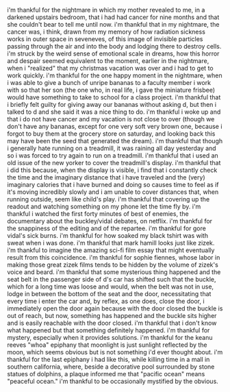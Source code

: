 i'm thankful for the nightmare in which my mother revealed to me, in a darkened upstairs bedroom, that i had had cancer for nine months and that she couldn't bear to tell me until now. i'm thankful that in my nightmare, the cancer was, i think, drawn from my memory of how radiation sickness works in outer space in seveneves, of this image of invisible particles passing through the air and into the body and lodging there to destroy cells. i'm struck by the weird sense of emotional scale in dreams, how this horror and despair seemed equivalent to the moment, earlier in the nightmare, when i "realized" that my christmas vacation was over and i had to get to work quickly. i'm thankful for the one happy moment in the nightmare, when i was able to give a bunch of unripe bananas to a faculty member i work with so that her son (the one who, in real life, i gave the miniature frisbee) would have something to take to school for a class project. i'm thankful that i briefly felt guilty for giving away our bananas without asking d, but then i talked to d and she said it was a nice thing to do. i'm thankful i woke up and that i do not have cancer and my vacation is not close to over (though we don't have any bananas, except for one very soft very brown one, because i forgot to buy them at the grocery store on saturday, and looking back this may have been the seed that generated the dream). i'm thankful that though i generally hate running on a treadmill, it was raining all day yesterday and so i was forced to try again to run on a treadmill. i'm thankful that i used an old issue of the new yorker to cover the treadmill's display. i'm thankful that i did this because, when the display is visible, i find that i constantly check the time and the imaginary distance that i have traveled and the (very) imaginary calories that i have burned and doing so causes time to feel as if it's moving incredibly slowly and i am unable to cover distances that, when running outside, seem like child's play. i'm thankful that covering up the readout and watching something on my phone let the time fly by. i'm thankful i watched the first forty minutes of best of enemies, the documentary about the buckley/vidal debates, on netflix. i'm thankful for the snappiness of the editing and of the repartee. i'm thankful for gore vidal's sick burns. i'm thankful for how soaked my black tshirt was with sweat when i was done. i'm thankful that mark hamill looks just like zizek. i'm thankful to imagine the amazing sci-fi film essay that might eventually result from this coincidence. i'm thankful for sophie fiennes, whose labor in making those great zizek films tends to be hidden by the volume of zizek's voice and beard. i'm thankful that some mysterious thing happened and the seat belt in the passenger side of d's car has shifted such that the buckle, which for a long time was loose and would, when the belt was not in use, lodge in between the bottom of the seat and the door, necessitating that every time i enter the car and, by reflex, as one does, close the door, i immediately open the door again because with the door closed the buckle is out of reach, but now, something has happened and the buckle sits higher and is easily reachable with the door closed. i'm thankful that i don't know what happened but that something definitely happened. i'm thankful for mystery, especially when it provides solutions. i'm thankful for the keanu reeves "whoa" epiphany that moonlight is just sunlight reflected by the moon, which seems obvious but is not something i'd ever thought about. i'm thankful for the last epiphany i had like this, while killing time in a mall in southern california, where, beside a decorative pool surrounded by stone statues of dolphins, a plaque informed me that "pacific ocean" means "peaceful ocean." i'm thankful to be occasionally mystified by the obvious.
